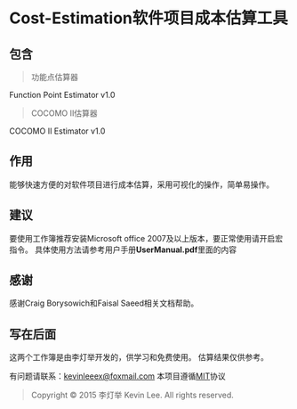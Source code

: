 # Cost-Estimation软件项目成本估算工具

## 包含

> 功能点估算器

Function Point Estimator v1.0

> COCOMO II估算器

COCOMO II Estimator v1.0

## 作用
能够快速方便的对软件项目进行成本估算，采用可视化的操作，简单易操作。

## 建议

要使用工作簿推荐安装Microsoft office 2007及以上版本，要正常使用请开启宏指令。
具体使用方法请参考用户手册**UserManual.pdf**里面的内容

## 感谢

感谢Craig Borysowich和Faisal Saeed相关文档帮助。

## 写在后面

这两个工作簿是由李灯举开发的，供学习和免费使用。
估算结果仅供参考。

有问题请联系：kevinleeex@foxmail.com
本项目遵循[MIT](LICENSE)协议

> Copyright © 2015 李灯举 Kevin Lee. All rights reserved.


